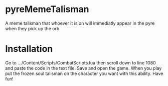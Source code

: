 # pyreMemeTalisman
A meme talisman that whoever it is on will immediatly appear in the pyre when they pick up the orb
# Installation
Go to .../Content/Scripts/CombatScripts.lua then scroll down to line 1080 and paste the code in the text file. Save and open the game. When you play put the frozen soul talisman on the character you want with this ability. Have fun!
